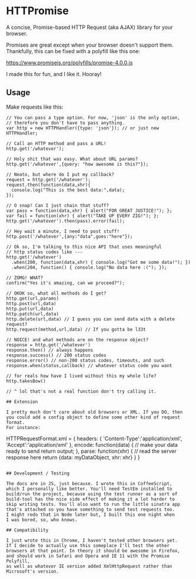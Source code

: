 # HTTPromise

A concise, Promise-based HTTP Request (aka AJAX) library
for your browser.

Promises are great except when your browser doesn't support them.
Thankfully, this can be fixed with a polyfill like this one:

https://www.promisejs.org/polyfills/promise-4.0.0.js

I made this for fun, and I like it. Hooray!

## Usage

Make requests like this:

```
// You can pass a type option. For now, 'json' is the only option,
// therefore you don't have to pass anything.
var http = new HTTPHandler({type: 'json'}); // or just new HTTPHandler;

// Call an HTTP method and pass a URL!
http.get('/whatever');

// Holy shit that was easy. What about URL params?
http.get('/whatever',{query: "how awesome is this?"});

// Neato, but where do I put my callback?
request = http.get('/whatever');
request.then(function(data,xhr){
  console.log("This is the best data:",data);
});

// O snap! Can I just chain that stuff?
var pass = function(data,xhr) { alert("FOR GREAT JUSTICE!"); };
var fail = function(xhr) { alert("TAKE UP EVERY ZIG!"); };
http.get('/whatever').then(pass).error(fail);

// Hey wait a minute, I need to post stuff!
http.post('/whatever',{any:"data",goes:"here"});

// Ok so, I'm talking to this nice API that uses meaningful
// http status codes like ---
http.get('/whatever')
  .when(200, function(data,xhr) { console.log("Got me some data!"); })
  .when(204, function() { console.log("No data here :("); });

// ZOMG! WHAT?
confirm("Yes it's amazing, can we proceed?");

// OKOK so, what all methods do I get?
http.get(url,params)
http.post(url,data)
http.put(url,data)
http.patch(url,data)
http.delete(url,data) // I guess you can send data with a delete request?
http.request(method,url,data) // If you gotta be l33t

// NOICE! and what methods are on the response object?
response = http.get('/whatever')
response.then() // always happens
response.success() // 200 status codes
response.error() // non-200 status codes, timeouts, and such
response.when(status,callback) // whatever status code you want

// for reals how have I lived without this my whole life?
http.takesBow()

// ^ lol that's not a real function don't try calling it.

## Extension

I pretty much don't care about old browsers or XML. If you DO, then
you could add a config object to define some other kind of request format.
For instance:

```
HTTPRequestFormat.xml = {
  headers: {
    'Content-Type':'application/xml',
    'Accept':'application/xml'
  },
  encode: function(data) {
    // make your data ready to send
    return output;
  },
  parse: function(xhr) {
    // read the server response here
    return {data: myDataObject, xhr: xhr}
  }
}
```

## Development / Testing

The docs are in JS, just because. I wrote this in CoffeeScript,
which I personally like better. You'll need TestEm installed to
build/run the project, because using the test runner as a sort of
build-tool has the nice side effect of making it a lot harder to
skip writing tests. You'll also want to run the little sinatra app
that's attached so you have something to send test requests too.
I might redo that in Node later but, I built this one night when
I was bored, so, who knows.

## Compatibility

I just wrote this in Chrome, I haven't tested other browsers yet.
If I decide to actually use this someplace I'll test the other
browsers at that point. In theory it should be awesome in Firefox,
and should work in Safari and Opera and IE 11 with the Promise Polyfill,
as well as whatever IE version added XmlHttpRequest rather than
Microsoft's version.
